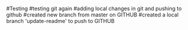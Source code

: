 #Testing
#testing git again
#adding local changes in git and pushing to github
#created new branch from master on GITHUB
#created a local branch 'update-readme' to push to GITHUB
